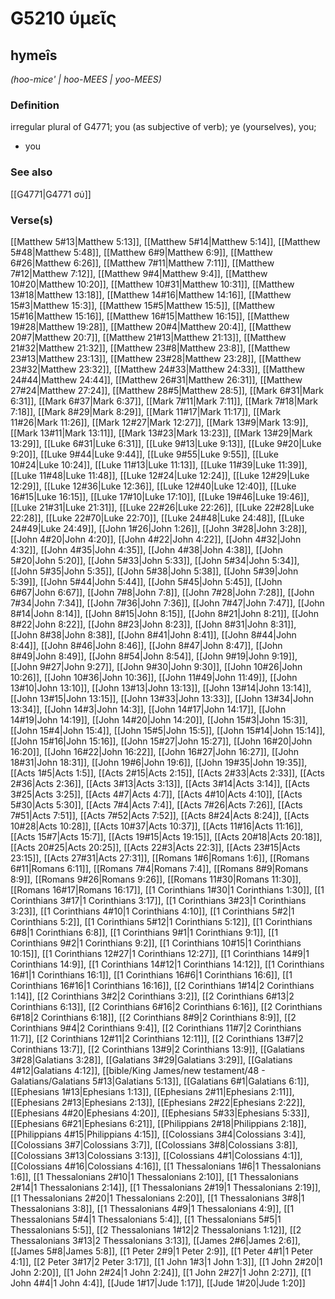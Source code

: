 # G5210 ὑμεῖς

## hymeîs

_(hoo-mice' | hoo-MEES | yoo-MEES)_

### Definition

irregular plural of G4771; you (as subjective of verb); ye (yourselves), you; 

- you

### See also

[[G4771|G4771 σύ]]

### Verse(s)

[[Matthew 5#13|Matthew 5:13]], [[Matthew 5#14|Matthew 5:14]], [[Matthew 5#48|Matthew 5:48]], [[Matthew 6#9|Matthew 6:9]], [[Matthew 6#26|Matthew 6:26]], [[Matthew 7#11|Matthew 7:11]], [[Matthew 7#12|Matthew 7:12]], [[Matthew 9#4|Matthew 9:4]], [[Matthew 10#20|Matthew 10:20]], [[Matthew 10#31|Matthew 10:31]], [[Matthew 13#18|Matthew 13:18]], [[Matthew 14#16|Matthew 14:16]], [[Matthew 15#3|Matthew 15:3]], [[Matthew 15#5|Matthew 15:5]], [[Matthew 15#16|Matthew 15:16]], [[Matthew 16#15|Matthew 16:15]], [[Matthew 19#28|Matthew 19:28]], [[Matthew 20#4|Matthew 20:4]], [[Matthew 20#7|Matthew 20:7]], [[Matthew 21#13|Matthew 21:13]], [[Matthew 21#32|Matthew 21:32]], [[Matthew 23#8|Matthew 23:8]], [[Matthew 23#13|Matthew 23:13]], [[Matthew 23#28|Matthew 23:28]], [[Matthew 23#32|Matthew 23:32]], [[Matthew 24#33|Matthew 24:33]], [[Matthew 24#44|Matthew 24:44]], [[Matthew 26#31|Matthew 26:31]], [[Matthew 27#24|Matthew 27:24]], [[Matthew 28#5|Matthew 28:5]], [[Mark 6#31|Mark 6:31]], [[Mark 6#37|Mark 6:37]], [[Mark 7#11|Mark 7:11]], [[Mark 7#18|Mark 7:18]], [[Mark 8#29|Mark 8:29]], [[Mark 11#17|Mark 11:17]], [[Mark 11#26|Mark 11:26]], [[Mark 12#27|Mark 12:27]], [[Mark 13#9|Mark 13:9]], [[Mark 13#11|Mark 13:11]], [[Mark 13#23|Mark 13:23]], [[Mark 13#29|Mark 13:29]], [[Luke 6#31|Luke 6:31]], [[Luke 9#13|Luke 9:13]], [[Luke 9#20|Luke 9:20]], [[Luke 9#44|Luke 9:44]], [[Luke 9#55|Luke 9:55]], [[Luke 10#24|Luke 10:24]], [[Luke 11#13|Luke 11:13]], [[Luke 11#39|Luke 11:39]], [[Luke 11#48|Luke 11:48]], [[Luke 12#24|Luke 12:24]], [[Luke 12#29|Luke 12:29]], [[Luke 12#36|Luke 12:36]], [[Luke 12#40|Luke 12:40]], [[Luke 16#15|Luke 16:15]], [[Luke 17#10|Luke 17:10]], [[Luke 19#46|Luke 19:46]], [[Luke 21#31|Luke 21:31]], [[Luke 22#26|Luke 22:26]], [[Luke 22#28|Luke 22:28]], [[Luke 22#70|Luke 22:70]], [[Luke 24#48|Luke 24:48]], [[Luke 24#49|Luke 24:49]], [[John 1#26|John 1:26]], [[John 3#28|John 3:28]], [[John 4#20|John 4:20]], [[John 4#22|John 4:22]], [[John 4#32|John 4:32]], [[John 4#35|John 4:35]], [[John 4#38|John 4:38]], [[John 5#20|John 5:20]], [[John 5#33|John 5:33]], [[John 5#34|John 5:34]], [[John 5#35|John 5:35]], [[John 5#38|John 5:38]], [[John 5#39|John 5:39]], [[John 5#44|John 5:44]], [[John 5#45|John 5:45]], [[John 6#67|John 6:67]], [[John 7#8|John 7:8]], [[John 7#28|John 7:28]], [[John 7#34|John 7:34]], [[John 7#36|John 7:36]], [[John 7#47|John 7:47]], [[John 8#14|John 8:14]], [[John 8#15|John 8:15]], [[John 8#21|John 8:21]], [[John 8#22|John 8:22]], [[John 8#23|John 8:23]], [[John 8#31|John 8:31]], [[John 8#38|John 8:38]], [[John 8#41|John 8:41]], [[John 8#44|John 8:44]], [[John 8#46|John 8:46]], [[John 8#47|John 8:47]], [[John 8#49|John 8:49]], [[John 8#54|John 8:54]], [[John 9#19|John 9:19]], [[John 9#27|John 9:27]], [[John 9#30|John 9:30]], [[John 10#26|John 10:26]], [[John 10#36|John 10:36]], [[John 11#49|John 11:49]], [[John 13#10|John 13:10]], [[John 13#13|John 13:13]], [[John 13#14|John 13:14]], [[John 13#15|John 13:15]], [[John 13#33|John 13:33]], [[John 13#34|John 13:34]], [[John 14#3|John 14:3]], [[John 14#17|John 14:17]], [[John 14#19|John 14:19]], [[John 14#20|John 14:20]], [[John 15#3|John 15:3]], [[John 15#4|John 15:4]], [[John 15#5|John 15:5]], [[John 15#14|John 15:14]], [[John 15#16|John 15:16]], [[John 15#27|John 15:27]], [[John 16#20|John 16:20]], [[John 16#22|John 16:22]], [[John 16#27|John 16:27]], [[John 18#31|John 18:31]], [[John 19#6|John 19:6]], [[John 19#35|John 19:35]], [[Acts 1#5|Acts 1:5]], [[Acts 2#15|Acts 2:15]], [[Acts 2#33|Acts 2:33]], [[Acts 2#36|Acts 2:36]], [[Acts 3#13|Acts 3:13]], [[Acts 3#14|Acts 3:14]], [[Acts 3#25|Acts 3:25]], [[Acts 4#7|Acts 4:7]], [[Acts 4#10|Acts 4:10]], [[Acts 5#30|Acts 5:30]], [[Acts 7#4|Acts 7:4]], [[Acts 7#26|Acts 7:26]], [[Acts 7#51|Acts 7:51]], [[Acts 7#52|Acts 7:52]], [[Acts 8#24|Acts 8:24]], [[Acts 10#28|Acts 10:28]], [[Acts 10#37|Acts 10:37]], [[Acts 11#16|Acts 11:16]], [[Acts 15#7|Acts 15:7]], [[Acts 19#15|Acts 19:15]], [[Acts 20#18|Acts 20:18]], [[Acts 20#25|Acts 20:25]], [[Acts 22#3|Acts 22:3]], [[Acts 23#15|Acts 23:15]], [[Acts 27#31|Acts 27:31]], [[Romans 1#6|Romans 1:6]], [[Romans 6#11|Romans 6:11]], [[Romans 7#4|Romans 7:4]], [[Romans 8#9|Romans 8:9]], [[Romans 9#26|Romans 9:26]], [[Romans 11#30|Romans 11:30]], [[Romans 16#17|Romans 16:17]], [[1 Corinthians 1#30|1 Corinthians 1:30]], [[1 Corinthians 3#17|1 Corinthians 3:17]], [[1 Corinthians 3#23|1 Corinthians 3:23]], [[1 Corinthians 4#10|1 Corinthians 4:10]], [[1 Corinthians 5#2|1 Corinthians 5:2]], [[1 Corinthians 5#12|1 Corinthians 5:12]], [[1 Corinthians 6#8|1 Corinthians 6:8]], [[1 Corinthians 9#1|1 Corinthians 9:1]], [[1 Corinthians 9#2|1 Corinthians 9:2]], [[1 Corinthians 10#15|1 Corinthians 10:15]], [[1 Corinthians 12#27|1 Corinthians 12:27]], [[1 Corinthians 14#9|1 Corinthians 14:9]], [[1 Corinthians 14#12|1 Corinthians 14:12]], [[1 Corinthians 16#1|1 Corinthians 16:1]], [[1 Corinthians 16#6|1 Corinthians 16:6]], [[1 Corinthians 16#16|1 Corinthians 16:16]], [[2 Corinthians 1#14|2 Corinthians 1:14]], [[2 Corinthians 3#2|2 Corinthians 3:2]], [[2 Corinthians 6#13|2 Corinthians 6:13]], [[2 Corinthians 6#16|2 Corinthians 6:16]], [[2 Corinthians 6#18|2 Corinthians 6:18]], [[2 Corinthians 8#9|2 Corinthians 8:9]], [[2 Corinthians 9#4|2 Corinthians 9:4]], [[2 Corinthians 11#7|2 Corinthians 11:7]], [[2 Corinthians 12#11|2 Corinthians 12:11]], [[2 Corinthians 13#7|2 Corinthians 13:7]], [[2 Corinthians 13#9|2 Corinthians 13:9]], [[Galatians 3#28|Galatians 3:28]], [[Galatians 3#29|Galatians 3:29]], [[Galatians 4#12|Galatians 4:12]], [[bible/King James/new testament/48 - Galatians/Galatians 5#13|Galatians 5:13]], [[Galatians 6#1|Galatians 6:1]], [[Ephesians 1#13|Ephesians 1:13]], [[Ephesians 2#11|Ephesians 2:11]], [[Ephesians 2#13|Ephesians 2:13]], [[Ephesians 2#22|Ephesians 2:22]], [[Ephesians 4#20|Ephesians 4:20]], [[Ephesians 5#33|Ephesians 5:33]], [[Ephesians 6#21|Ephesians 6:21]], [[Philippians 2#18|Philippians 2:18]], [[Philippians 4#15|Philippians 4:15]], [[Colossians 3#4|Colossians 3:4]], [[Colossians 3#7|Colossians 3:7]], [[Colossians 3#8|Colossians 3:8]], [[Colossians 3#13|Colossians 3:13]], [[Colossians 4#1|Colossians 4:1]], [[Colossians 4#16|Colossians 4:16]], [[1 Thessalonians 1#6|1 Thessalonians 1:6]], [[1 Thessalonians 2#10|1 Thessalonians 2:10]], [[1 Thessalonians 2#14|1 Thessalonians 2:14]], [[1 Thessalonians 2#19|1 Thessalonians 2:19]], [[1 Thessalonians 2#20|1 Thessalonians 2:20]], [[1 Thessalonians 3#8|1 Thessalonians 3:8]], [[1 Thessalonians 4#9|1 Thessalonians 4:9]], [[1 Thessalonians 5#4|1 Thessalonians 5:4]], [[1 Thessalonians 5#5|1 Thessalonians 5:5]], [[2 Thessalonians 1#12|2 Thessalonians 1:12]], [[2 Thessalonians 3#13|2 Thessalonians 3:13]], [[James 2#6|James 2:6]], [[James 5#8|James 5:8]], [[1 Peter 2#9|1 Peter 2:9]], [[1 Peter 4#1|1 Peter 4:1]], [[2 Peter 3#17|2 Peter 3:17]], [[1 John 1#3|1 John 1:3]], [[1 John 2#20|1 John 2:20]], [[1 John 2#24|1 John 2:24]], [[1 John 2#27|1 John 2:27]], [[1 John 4#4|1 John 4:4]], [[Jude 1#17|Jude 1:17]], [[Jude 1#20|Jude 1:20]]